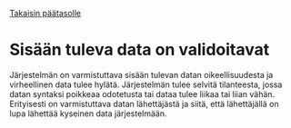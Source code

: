 [Takaisin päätasolle](./../README.md)

# Sisään tuleva data on validoitavat

Järjestelmän on varmistuttava sisään tulevan datan oikeellisuudesta ja
virheellinen data tulee hylätä. Järjestelmän tulee selvitä
tilanteesta, jossa datan syntaksi poikkeaa odotetusta tai dataa tulee
liikaa tai liian vähän. Erityisesti on varmistuttava datan
lähettäjästä ja siitä, että lähettäjällä on lupa lähettää kyseinen
data järjestelmään.
